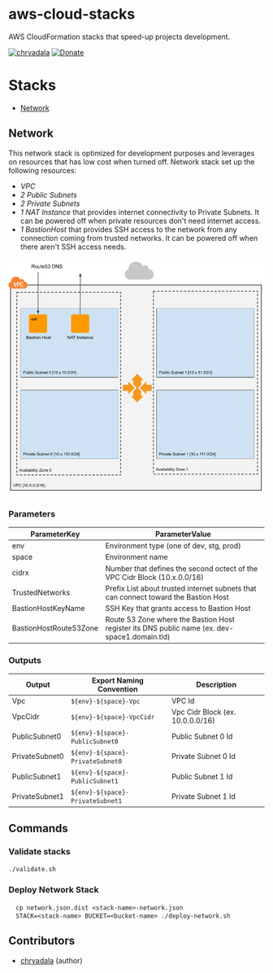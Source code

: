 # aws-cloud-stacks

AWS CloudFormation stacks that speed-up projects development.

[![chrvadala](https://img.shields.io/badge/website-chrvadala-orange.svg)](https://chrvadala.github.io)
[![Donate](https://img.shields.io/badge/donate-PayPal-green.svg)](https://www.paypal.me/chrvadala/25)

# Stacks
- [Network](#Network)


## Network
This network stack is optimized for development purposes and leverages on resources that has low cost when turned off. Network stack set up the following resources:
- *VPC*
- *2 Public Subnets*
- *2 Private Subnets*
- *1 NAT Instance* that provides internet connectivity to Private Subnets. It can be powered off when private resources don't need internet access.
- *1 BastionHost* that provides SSH access to the network from any connection coming from trusted networks. It can be powered off when there aren't SSH access needs.

![Network Architecture](./diagrams/network.png "Network Architecture")

### Parameters
| ParameterKey           | ParameterValue                                                                                |
|------------------------|-----------------------------------------------------------------------------------------------|
| env                    | Environment type (one of dev, stg, prod)                                                      |
| space                  | Environment name                                                                              |
| cidrx                  | Number that defines the second octect of the VPC Cidr Block (10.x.0.0/16)                     |
| TrustedNetworks        | Prefix List about trusted internet subnets that can connect toward the Bastion Host           |
| BastionHostKeyName     | SSH Key that grants access to Bastion Host                                                    |
| BastionHostRoute53Zone | Route 53 Zone where the Bastion Host register its DNS public name (ex. dev-space1.domain.tld) |

### Outputs
| Output         | Export Naming Convention         | Description                      |
|----------------|----------------------------------|----------------------------------|
| Vpc            | `${env}-${space}-Vpc`            | VPC Id                           |
| VpcCidr        | `${env}-${space}-VpcCidr`        | Vpc Cidr Block (ex. 10.0.0.0/16) |
| PublicSubnet0  | `${env}-${space}-PublicSubnet0`  | Public Subnet 0 Id               |
| PrivateSubnet0 | `${env}-${space}-PrivateSubnet0` | Private Subnet 0 Id              |
| PublicSubnet1  | `${env}-${space}-PublicSubnet1`  | Public Subnet 1 Id               |
| PrivateSubnet1 | `${env}-${space}-PrivateSubnet1` | Private Subnet 1 Id              |

## Commands

### Validate stacks
```shell
./validate.sh
```

### Deploy Network Stack
```shell
  cp network.json.dist <stack-name>-network.json
  STACK=<stack-name> BUCKET=<bucket-name> ./deploy-network.sh
```

## Contributors
- [chrvadala](https://github.com/chrvadala) (author)